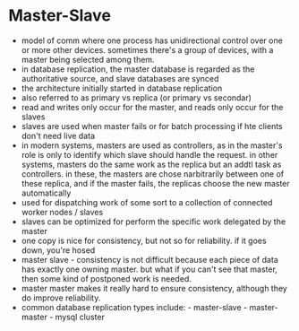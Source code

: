 # Master-Slave

- model of comm where one process has unidirectional control over one or more other devices. sometimes there's a group of devices, with a master being selected among them.
- in database replication, the master database is regarded as the authoritative source, and slave databases are synced
- the architecture initially started in database replication
- also referred to as primary vs replica (or primary vs secondar)
- read and writes only occur for the master, and reads only occur for the slaves
- slaves are used when master fails or for batch processing if hte clients don't need live data
- in modern systems, masters are used as controllers, as in the master's role is only to identify which slave should handle the request. in other systems, masters do the same work as the replica but an addtl task as controllers. in these, the masters are chose narbitrarily between one of these replica, and if the master fails, the replicas choose the new master automatically
- used for dispatching work of some sort to a collection of connected worker nodes / slaves
- slaves can be optimized for perform the specific work delegated by the master
- one copy is nice for consistency, but not so for reliability. if it goes down, you're hosed
- master slave - consistency is not difficult because each piece of data has exactly one owning master. but what if you can't see that master, then some kind of postponed work is needed.
- master master makes it really hard to ensure consistency, although they do improve reliability.
- common database replication types include: - master-slave - master-master - mysql cluster

